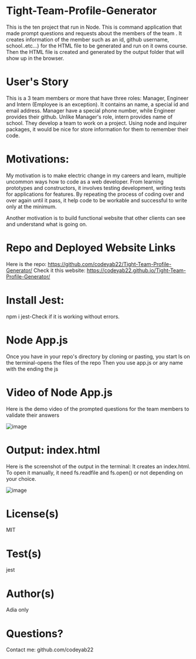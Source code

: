 # Tight-Team-Profile-Generator
This is the ten project that run in Node. This is command application that made prompt questions and requests about the members of the team . It creates information of the member such as an id, github username, school..etc...) for the HTML file to be generated and run on it owns course. Then the HTML file is created and generated by the output folder that will show up in  the browser. 


# User's Story
This is a 3 team members or more  that have three roles: Manager, Engineer and Intern (Employee is an exception). It contains an  name, a special id and email address. Manager have a special phone number, while Engineer provides their github. Unlike Manager's role, intern provides name of school. They develop a team to work on a project. Using node and inquirer packages, it  would be nice for store information for them to remember their code. 

# Motivations:

My motivation is to make electric change in my careers and learn, multiple  uncommon ways how to code as a web developer. From learning prototypes and constructors, it involves testing development, writing tests for applications for features. By  repeating the process of coding over and over again until it pass, it help code to be workable and successful to write only at the minimum.  

Another motivation is to build functional website that other clients can see and understand what is going on. 

# Repo and Deployed Website Links
Here is the repo: https://github.com/codeyab22/Tight-Team-Profile-Generator/
Check it this website: https://codeyab22.github.io/Tight-Team-Profile-Generator/

# Install Jest:
npm i jest-Check if it is working without errors.

# Node App.js
Once you have in your repo's directory by cloning or pasting, you start ls on the terminal-opens the files of the repo
Then you use app.js or any name with the ending the js
# Video of Node App.js 
Here is the demo video of the prompted questions for the team members to validate their answers

![image](https://drive.google.com/uc?export=view&id=10DPtHpOhTY1ZpiqNg2MYc2LfptOxVE6A)


# Output: index.html
Here is the screenshot of the output in the terminal: It creates an index.html. 
To open it manually, it need fs.readfile and fs.open() or not depending on your choice. 

![image](https://drive.google.com/uc?export=view&id=1VB6owIiTFK0MPpmsn4dIGR1XQLerCzDO)

# License(s)
MIT

# Test(s)
jest

# Author(s)
Adia only
# Questions?
Contact me: github.com/codeyab22


